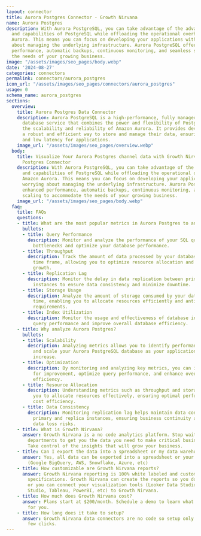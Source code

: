 ```yaml
---
layout: connector
title: Aurora Postgres Connector - Growth Nirvana
name: Aurora Postgres
description: With Aurora PostgreSQL, you can take advantage of the advanced features
  and capabilities of PostgreSQL while offloading the operational overhead to Amazon
  Aurora. This means you can focus on developing your applications without worrying
  about managing the underlying infrastructure. Aurora PostgreSQL offers enhanced
  performance, automatic backups, continuous monitoring, and seamless scaling to accommodate
  the needs of your growing business.
image: "/assets/images/seo_pages/body.webp"
date: '2024-08-27'
categories: connectors
permalink: connectors/aurora_postgres
icon_url: "/assets/images/seo_pages/connectors/aurora_postgres"
usage: 0
schema_name: aurora_postgres
sections:
  overview:
    title: Aurora Postgres Data Connector
    description: Aurora PostgreSQL is a high-performance, fully managed relational
      database service that combines the power and flexibility of PostgreSQL with
      the scalability and reliability of Amazon Aurora. It provides developers with
      a robust and efficient way to store and manage their data, ensuring high availability
      and low latency for applications.
    image_url: "/assets/images/seo_pages/overview.webp"
  body:
    title: Visualize Your Aurora Postgres channel data with Growth Nirvana's Aurora
      Postgres Connector
    description: With Aurora PostgreSQL, you can take advantage of the advanced features
      and capabilities of PostgreSQL while offloading the operational overhead to
      Amazon Aurora. This means you can focus on developing your applications without
      worrying about managing the underlying infrastructure. Aurora PostgreSQL offers
      enhanced performance, automatic backups, continuous monitoring, and seamless
      scaling to accommodate the needs of your growing business.
    image_url: "/assets/images/seo_pages/body.webp"
  faq:
    title: FAQs
    questions:
    - title: What are the most popular metrics in Aurora Postgres to analyze?
      bullets:
      - title: Query Performance
        description: Monitor and analyze the performance of your SQL queries to identify
          bottlenecks and optimize your database performance.
      - title: Throughput
        description: Track the amount of data processed by your database in a given
          time frame, allowing you to optimize resource allocation and plan for future
          growth.
      - title: Replication Lag
        description: Monitor the delay in data replication between primary and replica
          instances to ensure data consistency and minimize downtime.
      - title: Storage Usage
        description: Analyze the amount of storage consumed by your database over
          time, enabling you to allocate resources efficiently and anticipate storage
          requirements.
      - title: Index Utilization
        description: Monitor the usage and effectiveness of database indexes to optimize
          query performance and improve overall database efficiency.
    - title: Why analyze Aurora Postgres?
      bullets:
      - title: Scalability
        description: Analyzing metrics allows you to identify performance bottlenecks
          and scale your Aurora PostgreSQL database as your application's demands
          increase.
      - title: Optimization
        description: By monitoring and analyzing key metrics, you can identify areas
          for improvement, optimize query performance, and enhance overall database
          efficiency.
      - title: Resource Allocation
        description: Understanding metrics such as throughput and storage usage enables
          you to allocate resources effectively, ensuring optimal performance and
          cost efficiency.
      - title: Data Consistency
        description: Monitoring replication lag helps maintain data consistency between
          primary and replica instances, ensuring business continuity and minimizing
          data loss risks.
    - title: What is Growth Nirvana?
      answer: Growth Nirvana is a no code analytics platform. Stop waiting for other
        departments to get you the data you need to make critical business decisions.
        Take control of the insights that will grow your business.
    - title: Can I export the data into a spreadsheet or my data warehouse?
      answer: Yes, all data can be exported into a spreadsheet or your data warehouse
        (Google BigQuery, AWS, Snowflake, Azure, etc)
    - title: How customizable are Growth Nirvana reports?
      answer: Growth Nirvana reporting is 100% white labeled and customized to your
        specifications. Growth Nirvana can create the reports so you don’t have to
        or you can connect your visualization tools (Looker Data Studio/Google Data
        Studio, Tableau, PowerBI, etc) to Growth Nirvana.
    - title: How much does Growth Nirvana cost?
      answer: Plans start at $200/month. Schedule a demo to learn what plan is best
        for you.
    - title: How long does it take to setup?
      answer: Growth Nirvana data connectors are no code so setup only requires a
        few clicks.
---
```

